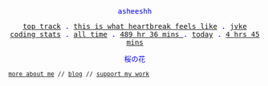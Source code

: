 <p align="center" style="color:blue"><samp>asheeshh</samp></p>        <p align="center" style="color:blue">        <samp>            <a href="https://open.spotify.com/track/33aLws184a7SVqraKuDqI3">top track</a> .            <a href="https://open.spotify.com/track/33aLws184a7SVqraKuDqI3">this is what heartbreak feels like</a> .            <a href="https://open.spotify.com/track/33aLws184a7SVqraKuDqI3">jvke</a></br>            <a href="https://wakatime.com/@asheeshh">coding stats</a> .            <a href="https://wakatime.com/@asheeshh">all time</a> .            <a href="https://wakatime.com/@asheeshh">            489 hr 36 mins        </a> .            <a href="https://wakatime.com/@asheeshh">today</a> .            <a href="https://wakatime.com/@asheeshh">4 hrs 45 mins</a>        </samp>        </p>        <p align="center" style="color:blue"><samp>桜の花</samp></p>                <sub><samp><a href="https://asheeshh.ninja/about/">more about me</a> // <a href="https://dev.to/asheeshh">blog</a> // <a href="https://buymeacoffee.com/asheeshh">support my work</a></samp></sub>